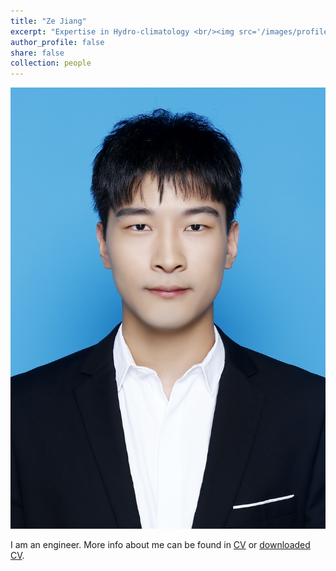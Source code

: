 ```yaml
---
title: "Ze Jiang"
excerpt: "Expertise in Hydro-climatology <br/><img src='/images/profile.jpg' style='height: 10%; width: 10%; object-fit: contain' alt='Avatar' class='avatar'/>"
author_profile: false
share: false
collection: people
---
```


<img src="/images/profile.jpg" alt="Avatar" class="avatar"/>

I am an engineer. More info about me can be found in [CV](https://zhenyazheng.github.io/cv/) or [downloaded CV](http://zhenyazheng.github.io/files/CV_ZhengZhenya.pdf).